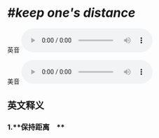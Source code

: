 # ***\#keep one's distance*** 
英音
<audio src="./media/keep one’s distance1_AAC.aac" controls="controls"></audio>

美音
<audio src="./media/keep one's distance2_AAC.aac" controls="controls"></audio>



  

英文释义
---
### 1.**保持距离　**  


